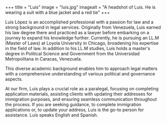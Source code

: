+++
title = "Luis"
image = "luis.jpg"
imagealt = "A headshot of Luis. He is wearing a suit with a blue jacket and a red tie"
+++

Luis López is an accomplished professional with a passion for law and a strong background in legal services. Originally from Venezuela, Luis earned his law degree there and practiced as a lawyer before embarking on a journey to expand his knowledge further. Currently, he is pursuing an LL.M (Master of Laws) at Loyola University in Chicago, broadening his expertise in the field of law. In addition to his LL.M studies, Luis holds a master's degree in Political Science and Government from the Universidad Metropolitana in Caracas, Venezuela.

This diverse academic background enables him to approach legal matters with a comprehensive understanding of various political and governance aspects.

At our firm, Luis plays a crucial role as a paralegal, focusing on completing application materials, assisting clients with updating their addresses for immigration purposes, and ensuring seamless communication throughout the process. If you are seeking guidance, to complete immigration applications or, to update your address, Luis is the go-to person for assistance. Luis speaks English and Spanish.
